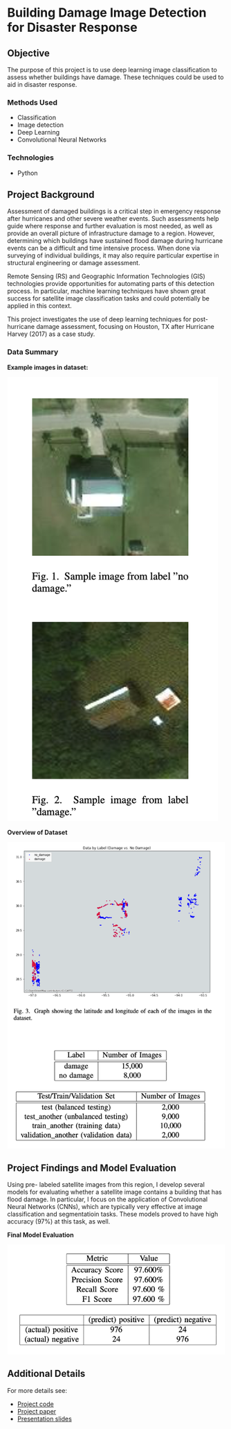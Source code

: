 # Building Damage Image Detection for Disaster Response


## Objective

The purpose of this project is to use deep learning image classification to assess whether buildings have damage. These techniques could be used to aid in disaster response.

### Methods Used
* Classification
* Image detection
* Deep Learning
* Convolutional Neural Networks

### Technologies
* Python

## Project Background

Assessment of damaged buildings is a critical step in emergency response after hurricanes and other severe weather events. Such assessments help guide where response and further evaluation is most needed, as well as provide an overall picture of infrastructure damage to a region. However, determining which buildings have sustained flood damage during hurricane events can be a difficult and time intensive process. When done via surveying of individual buildings, it may also require particular expertise in structural engineering or damage assessment.


Remote Sensing (RS) and Geographic Information Technologies (GIS) technologies provide opportunities for automating parts of this detection process. In particular, machine learning techniques have shown great success for satellite image classification tasks and could potentially be applied in this context.


This project investigates the use of deep learning techniques for post-hurricane damage assessment, focusing on Houston, TX after Hurricane Harvey (2017) as a case study. 

### Data Summary

**Example images in dataset:**

![](images/data_labels.png)

**Overview of Dataset**

![](images/dataset_overview.png)

## Project Findings and Model Evaluation

Using pre- labeled satellite images from this region, I develop several models for evaluating whether a satellite image contains a building that has flood damage. In particular, I focus on the application of Convolutional Neural Networks (CNNs), which are typically very effective at image classification and segmentatioin tasks. These models proved to have high accuracy (97%) at this task, as well.

**Final Model Evaluation**

![](images/final_model_evaluation.png)


## Additional Details

For more details see:
* [Project code](image_detection_notebook.ipynb)
* [Project paper](report.pdf)
* [Presentation slides](presentation.pdf)
